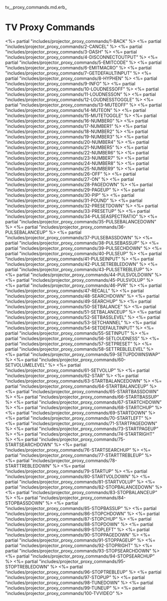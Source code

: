 tv\_\_proxy\_commands.md.erb\_ 
# TV Proxy Commands

\<%= partial "includes/projector\_proxy\_commands/1-BACK” %\>
\<%= partial "includes/projector\_proxy\_commands/2-CANCEL” %\>
\<%= partial "includes/projector\_proxy\_commands/3-DASH” %\>
\<%= partial "includes/projector\_proxy\_commands/4-DISCONNECTOUTPUT” %\>
\<%= partial "includes/projector\_proxy\_commands/5-EMITCODE” %\>
\<%= partial "includes/projector\_proxy\_commands/6-EMITMACRO” %\>
\<%= partial "includes/projector\_proxy\_commands/7-GETDEFAULTINPUT” %\>
\<%= partial "includes/projector\_proxy\_commands/8-HYPHEN” %\>
\<%= partial "includes/projector\_proxy\_commands/9-INFO” %\>
\<%= partial "includes/projector\_proxy\_commands/10-LOUDNESSOFF” %\>
\<%= partial "includes/projector\_proxy\_commands/11-LOUDNESSON” %\>
\<%= partial "includes/projector\_proxy\_commands/12-LOUDNESSTOGGLE” %\>
\<%= partial "includes/projector\_proxy\_commands/13-MUTEOFF” %\>
\<%= partial "includes/projector\_proxy\_commands/14-MUTEON” %\>
\<%= partial "includes/projector\_proxy\_commands/15-MUTETOGGLE” %\>
\<%= partial "includes/projector\_proxy\_commands/16-NUMBER0” %\>
\<%= partial "includes/projector\_proxy\_commands/17-NUMBER1” %\>
\<%= partial "includes/projector\_proxy\_commands/18-NUMBER2” %\>
\<%= partial "includes/projector\_proxy\_commands/19-NUMBER3” %\>
\<%= partial "includes/projector\_proxy\_commands/20-NUMBER4” %\>
\<%= partial "includes/projector\_proxy\_commands/21-NUMBER5” %\>
\<%= partial "includes/projector\_proxy\_commands/22-NUMBER6“ %\>
\<%= partial "includes/projector\_proxy\_commands/23-NUMBER7” %\>
\<%= partial "includes/projector\_proxy\_commands/24-NUMBER8” %\>
\<%= partial "includes/projector\_proxy\_commands/25-NUMBER9” %\>
\<%= partial "includes/projector\_proxy\_commands/26-OFF” %\>
\<%= partial "includes/projector\_proxy\_commands/27-ON” %\>
\<%= partial "includes/projector\_proxy\_commands/28-PAGEDOWN” %\>
\<%= partial "includes/projector\_proxy\_commands/29-PAGEUP” %\>
\<%= partial "includes/projector\_proxy\_commands/30-PIP” %\>
\<%= partial "includes/projector\_proxy\_commands/31-POUND” %\>
\<%= partial "includes/projector\_proxy\_commands/32-PRESETDOWN” %\>
\<%= partial "includes/projector\_proxy\_commands/33-PRESETUP” %\>
\<%= partial "includes/projector\_proxy\_commands/34-PULSEASPECTRATIO” %\>
\<%= partial "includes/projector\_proxy\_commands/35-PULSEBALANCEDOWN” %\>
\<%= partial "includes/projector\_proxy\_commands/36-PULSEBALANCEUP” %\>
\<%= partial "includes/projector\_proxy\_commands/37-PULSEBASSDOWN” %\>
\<%= partial "includes/projector\_proxy\_commands/38-PULSEBASSUP” %\>
\<%= partial "includes/projector\_proxy\_commands/39-PULSECHDOWN” %\>
\<%= partial "includes/projector\_proxy\_commands/40-PULSEUP” %\>
\<%= partial "includes/projector\_proxy\_commands/41-PULSEINPUT” %\>
\<%= partial "includes/projector\_proxy\_commands/42-PULSETREBLEDOWN” %\>
\<%= partial "includes/projector\_proxy\_commands/43-PULSETREBLEUP” %\> 
\<%= partial "includes/projector\_proxy\_commands/44-PULSVOLDOWN” %\>
\<%= partial "includes/projector\_proxy\_commands/45-PULSVOLUP” %\>
\<%= partial "includes/projector\_proxy\_commands/46-PVR” %\>
\<%= partial "includes/projector\_proxy\_commands/47-RECALL” %\>
\<%= partial "includes/projector\_proxy\_commands/48-SEARCHDOWN” %\>
\<%= partial "includes/projector\_proxy\_commands/49-SEARCHUP” %\>
\<%= partial "includes/projector\_proxy\_commands/50-SETBALANCE” %\>
\<%= partial "includes/projector\_proxy\_commands/51-SETBALANCEUP” %\>
\<%= partial "includes/projector\_proxy\_commands/52-SETBASSLEVEL” %\>
\<%= partial "includes/projector\_proxy\_commands/53-SETCHANNEL” %\>
\<%= partial "includes/projector\_proxy\_commands/54-SETDEFAULTINPUT” %\>
\<%= partial "includes/projector\_proxy\_commands/55-SETINPUT” %\>
\<%= partial "includes/projector\_proxy\_commands/56-SETLOUDNESS” %\>
\<%= partial "includes/projector\_proxy\_commands/57-SETPRESET” %\>
\<%= partial "includes/projector\_proxy\_commands/58-SETTREBLELEVEL” %\>
\<%= partial "includes/projector\_proxy\_commands/59-SETUPDOWNSWAP” %\>
\<%= partial "includes/projector\_proxy\_commands/60-SETVOLUMELEVEL” %\>
\<%= partial "includes/projector\_proxy\_commands/61-SETVOLUP” %\>
\<%= partial "includes/projector\_proxy\_commands/62-STAR” %\>
\<%= partial "includes/projector\_proxy\_commands/63-STARTBALANCEDOWN” %\>
\<%= partial "includes/projector\_proxy\_commands/64-STARTBALANCEUP” %\>
\<%= partial "includes/projector\_proxy\_commands/65-STARTBASSDOWN” %\>
\<%= partial "includes/projector\_proxy\_commands/66-STARTBASSUP” %\>
\<%= partial "includes/projector\_proxy\_commands/67-STARTCHDOWN” %\>
\<%= partial "includes/projector\_proxy\_commands/68-STARTCHUP” %\>
\<%= partial "includes/projector\_proxy\_commands/69-STARTDOWN” %\>
\<%= partial "includes/projector\_proxy\_commands/70-STARTLEFT” %\>
\<%= partial "includes/projector\_proxy\_commands/71-STARTPAGEDOWN” %\>
\<%= partial "includes/projector\_proxy\_commands/73-STARTPAGEUP” %\>
\<%= partial "includes/projector\_proxy\_commands/74-STARTRIGHT” %\>
\<%= partial "includes/projector\_proxy\_commands/75-STARTSEARCHDOWN” %\>
\<%= partial "includes/projector\_proxy\_commands/76-STARTSEARCHUP” %\>
\<%= partial "includes/projector\_proxy\_commands/77-STARTTREBLEUP” %\>
\<%= partial "includes/projector\_proxy\_commands/78-STARTTREBLEDOWN” %\>
\<%= partial "includes/projector\_proxy\_commands/79-STARTUP” %\>
\<%= partial "includes/projector\_proxy\_commands/80-STARTVOLDOWN” %\>
\<%= partial "includes/projector\_proxy\_commands/81-STARTVOLUP” %\>
\<%= partial "includes/projector\_proxy\_commands/82-STOPBALANCEDOWN” %\>
\<%= partial "includes/projector\_proxy\_commands/83-STOPBALANCEUP” %\>
\<%= partial "includes/projector\_proxy\_commands/84-STOPBASSDOWN” %\>
\<%= partial "includes/projector\_proxy\_commands/85-STOPBASSUP” %\>
\<%= partial "includes/projector\_proxy\_commands/86-STOPCHDOWN” %\>
\<%= partial "includes/projector\_proxy\_commands/87-STOPCHUP” %\>
\<%= partial "includes/projector\_proxy\_commands/88-STOPDOWN” %\>
\<%= partial "includes/projector\_proxy\_commands/89-STOPLEFT” %\>
\<%= partial "includes/projector\_proxy\_commands/90-STOPPAGEDOWN” %\>
\<%= partial "includes/projector\_proxy\_commands/91-STOPPAGEUP” %\>
\<%= partial "includes/projector\_proxy\_commands/92-STOPRIGHT” %\>
\<%= partial "includes/projector\_proxy\_commands/93-STOPSEARCHDOWN” %\>
\<%= partial "includes/projector\_proxy\_commands/94-STOPSEARCHUP” %\>
\<%= partial "includes/projector\_proxy\_commands/95-STOPTREBLEDOWN” %\>
\<%= partial "includes/projector\_proxy\_commands/96-STOPTREBLEUP” %\>
\<%= partial "includes/projector\_proxy\_commands/97-STOPUP” %\>
\<%= partial "includes/projector\_proxy\_commands/98-TUNEDOWN” %\>
\<%= partial "includes/projector\_proxy\_commands/99-TUNEUP” %\>
\<%= partial "includes/projector\_proxy\_commands/100-TVVIDEO” %\>